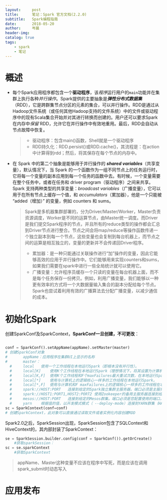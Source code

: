 ```yaml
---
layout:     post  
title:      笔记：Spark 官方文档(2.2.0)   
subtitle:   Spark编程指南  
date:       2018-05-20  
author:     岑晨  
header-img: 
catalog: true  
tags:  
    - spark
    - 笔记
---  
```




# 概述 

- 每个Spark应用程序都包含一个**驱动程序**，该*程序*运行用户的`main`功能并在集群上执行各种*并行操作*。Spark提供的主要抽象是***弹性分布式数据集***（RDD），它是跨群集节点分区的元素的集合，可以并行操作。RDD是通过从Hadoop文件系统（或任何其他Hadoop支持的文件系统）中的文件或驱动程序中的现有Scala集合开始并对其进行转换而创建的。用户还可以要求Spark 在内存中*保留* RDD，允许它在并行操作中有效地重用。最后，RDD会自动从节点故障中恢复。

  > - 驱动程序：包含main()函数，Shell就是一个驱动程序
  > - RDD持久化：RDD.persist()或RDD.cache()，其流程是：在action中计算得到rdd；然后，将其保存在每个节点的内存中。

- 在 Spark 中的第二个抽象是能够用于并行操作的 **_shared variables_**（共享变量），默认情况下，当 Spark 的一个函数作为一组不同节点上的任务运行时，它将每一个变量的副本应用到每一个任务的函数中去。有时候，一个变量需要在整个任务中，或者在任务和 driver program（驱动程序）之间来共享。Spark 支持两种类型的共享变量：_broadcast variables_（广播变量），它可以用于在所有节点上缓存一个值，和 _accumulators_（累加器），他是一个只能被 “added（增加）” 的变量，例如 counters 和 sums。

  > Spark是多机器集群部署的，分为Driver/Master/Worker，Master负责资源调度，Worker是不同的运算节点，由Master统一调度。而Driver是我们提交Spark程序的节点，并且所有的reduce类型的操作都会汇总到Driver节点进行整合。节点之间会将map/reduce等操作函数传递一个独立副本到每一个节点，这些变量也会复制到每台机器上，而节点之间的运算是相互独立的，变量的更新并不会传递回Driver程序。
  >
  > - 累加器：是一种只能通过关联操作进行“加”操作的变量，因此它能够高效的应用于并行操作中。它们能够用来实现counters和sums，如果我们需要在spark中进行一些全局统计就可以使用它。
  > - 广播变量：允许程序员缓存一个只读的变量在每台机器上面，而不是每个任务保存一份拷贝。例如，利用广播变量，我们能够以一种更有效率的方式将一个大数据量输入集合的副本分配给每个节点。Spark也尝试着利用有效的广播算法去分配广播变量，以减少通信的成本。       



# 初始化Spark 

创建SparkConf及SparkContext，**SparkConf一旦创建，不可更改**：

```python

conf = SparkConf().setAppName(appName).setMaster(master)
# 创建SparkConf对象
#		appName：应用程序在集群UI上显示的名称
#		master：
  #		local	使用一个工作线程在本地运行Spark（即根本没有并行性）。
  #		local[K]	使用K个工作线程在本地运行Spark（理想情况下，将其设置为计算机上的核心数）。
  #		local[K,F]	使用K个工作线程和F个maxFailures最大重试次数，在本地运行Spark
  #		local[*]	使用与计算机上的逻辑核心一样多的工作线程在本地运行Spark。
  #		local[*,F]	使用与计算机和F maxFailures上的逻辑核心一样多的工作线程在本地运行Spark。
  #		spark://HOST:PORT	连接到给定的Spark独立集群主服务器。端口必须是主服务器配置使用的端口，默认为7077。
  #		spark://HOST1:PORT1,HOST2:PORT2	使用Zookeeper的备用主服务器连接到给定的Spark独立群集。该列表必须具有使用Zookeeper设置的高可用性群集中的所有主主机。端口必须是每个主服务器配置使用的默认端口，默认为7077。
  #		mesos://HOST:PORT	连接到给定的Mesos群集。端口必须是您配置使用的端口，默认为5050。或者，对于使用ZooKeeper的Mesos群集，请使用mesos://zk://...。要提交--deploy-mode cluster，应将HOST：PORT配置为连接到MesosClusterDispatcher。
  #		yarn	根据值的值，以开发模式模式（ --deploy-mode）连接到YARN群集（HADOOP_CONF_DIR YARN_CONF_DIR variable） 
sc = SparkContext(conf=conf)
# 创建SparkContext，此对象可以直接通过读取文件或者实例化内容创建RDD
```

Spark2.0之后，SparkSession出现，SparkSession包含了SQLContext和HiveContext的，其内部封装了SparkContext：

```python
se = SparkSession.builder.config(conf = SparkConf()).getOrCreate() 
	#获取sparkSession： 
sc = se.sparkContext
	#获取SparkContext
```

> appName、Master这种变量不应该在程序中写死，而是应该在调用spark_submit时动态写入



# 应用发布



